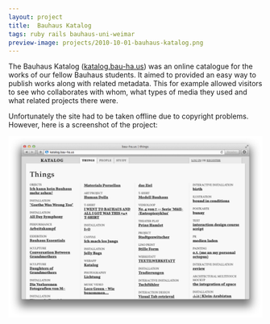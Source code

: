 ```yaml
---
layout: project
title:  Bauhaus Katalog
tags: ruby rails bauhaus-uni-weimar
preview-image: projects/2010-10-01-bauhaus-katalog.png
---
```


The Bauhaus Katalog ([katalog.bau-ha.us](http://katalog.bau-ha.us)) was an
online catalogue for the works of our fellow Bauhaus students. It aimed to
provided an easy way to publish works along with related metadata. This
for example allowed visitors to see who collaborates with whom, what types
of media they used and what related projects there were.

Unfortunately the site had to be taken offline due to copyright problems.
However, here is a screenshot of the project:

![Screenshot](/assets/projects/2010-10-01-bauhaus-katalog.png)
